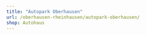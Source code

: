 ```yaml
---
title: "Autopark Oberhausen"
url: /oberhausen-rheinhausen/autopark-oberhausen/
shop: Autohaus
---
```


